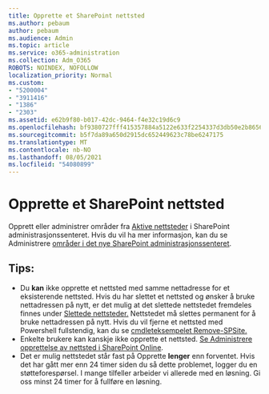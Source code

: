 ```yaml
---
title: Opprette et SharePoint nettsted
ms.author: pebaum
author: pebaum
ms.audience: Admin
ms.topic: article
ms.service: o365-administration
ms.collection: Adm_O365
ROBOTS: NOINDEX, NOFOLLOW
localization_priority: Normal
ms.custom:
- "5200004"
- "3911416"
- "1386"
- "2303"
ms.assetid: e62b9f80-b017-42dc-9464-f4e32c19d6c9
ms.openlocfilehash: bf9380727fff415357884a5122e633f2254337d3db50e2b8656d94938f76d394
ms.sourcegitcommit: b5f7da89a650d2915dc652449623c78be6247175
ms.translationtype: MT
ms.contentlocale: nb-NO
ms.lasthandoff: 08/05/2021
ms.locfileid: "54080899"
---
```

# <a name="create-a-sharepoint-site"></a>Opprette et SharePoint nettsted

Opprett eller administrer områder fra [Aktive nettsteder](https://admin.microsoft.com/sharepoint?page=sitemanagement&modern=true) i SharePoint administrasjonssenteret. Hvis du vil ha mer informasjon, kan du se Administrere [områder i det nye SharePoint administrasjonssenteret](https://docs.microsoft.com/sharepoint/manage-site-creation). 

## <a name="tips"></a>Tips:

- Du **kan** ikke opprette et nettsted med samme nettadresse for et eksisterende nettsted. Hvis du har slettet et nettsted og ønsker å bruke nettadressen på nytt, er det mulig at det slettede nettstedet fremdeles finnes under [Slettede nettsteder.](https://admin.microsoft.com/sharepoint?page=recyclebin&modern=true) Nettstedet må slettes permanent for å bruke nettadressen på nytt. Hvis du vil fjerne et nettsted med Powershell fullstendig, kan du se [cmdleteksempelet Remove-SPSite.](https://docs.microsoft.com/sharepoint/manage-sites-in-new-admin-center#delete-a-site)
- Enkelte brukere kan kanskje ikke opprette et nettsted. [Se Administrere opprettelse av nettsted i SharePoint Online](https://docs.microsoft.com/sharepoint/manage-site-creation).
- Det er mulig nettstedet står fast på Opprette **lenger** enn forventet. Hvis det har gått mer enn 24 timer siden du så dette problemet, logger du en støtteforespørsel. I mange tilfeller arbeider vi allerede med en løsning. Gi oss minst 24 timer for å fullføre en løsning.
